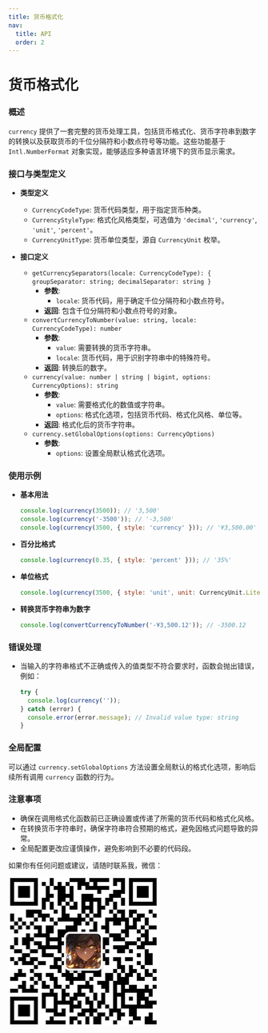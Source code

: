 ```yaml
---
title: 货币格式化
nav:
  title: API
  order: 2
---
```


# 货币格式化

### 概述

`currency` 提供了一套完整的货币处理工具，包括货币格式化、货币字符串到数字的转换以及获取货币的千位分隔符和小数点符号等功能。这些功能基于 `Intl.NumberFormat` 对象实现，能够适应多种语言环境下的货币显示需求。

### 接口与类型定义

- **类型定义**

  - `CurrencyCodeType`: 货币代码类型，用于指定货币种类。
  - `CurrencyStyleType`: 格式化风格类型，可选值为 `'decimal'`, `'currency'`, `'unit'`, `'percent'`。
  - `CurrencyUnitType`: 货币单位类型，源自 `CurrencyUnit` 枚举。

- **接口定义**
  - `getCurrencySeparators(locale: CurrencyCodeType): { groupSeparator: string; decimalSeparator: string }`
    - **参数**:
      - `locale`: 货币代码，用于确定千位分隔符和小数点符号。
    - **返回**: 包含千位分隔符和小数点符号的对象。
  - `convertCurrencyToNumber(value: string, locale: CurrencyCodeType): number`
    - **参数**:
      - `value`: 需要转换的货币字符串。
      - `locale`: 货币代码，用于识别字符串中的特殊符号。
    - **返回**: 转换后的数字。
  - `currency(value: number | string | bigint, options: CurrencyOptions): string`
    - **参数**:
      - `value`: 需要格式化的数值或字符串。
      - `options`: 格式化选项，包括货币代码、格式化风格、单位等。
    - **返回**: 格式化后的货币字符串。
  - `currency.setGlobalOptions(options: CurrencyOptions)`
    - **参数**:
      - `options`: 设置全局默认格式化选项。

### 使用示例

- **基本用法**

  ```js
  console.log(currency(3500)); // '3,500'
  console.log(currency('-3500')); // '-3,500'
  console.log(currency(3500, { style: 'currency' })); // '¥3,500.00'
  ```

- **百分比格式**

  ```js
  console.log(currency(0.35, { style: 'percent' })); // '35%'
  ```

- **单位格式**

  ```js
  console.log(currency(3500, { style: 'unit', unit: CurrencyUnit.Liter })); // '3,500升'
  ```

- **转换货币字符串为数字**
  ```js
  console.log(convertCurrencyToNumber('-¥3,500.12')); // -3500.12
  ```

### 错误处理

- 当输入的字符串格式不正确或传入的值类型不符合要求时，函数会抛出错误，例如：
  ```js
  try {
    console.log(currency(''));
  } catch (error) {
    console.error(error.message); // Invalid value type: string
  }
  ```

### 全局配置

可以通过 `currency.setGlobalOptions` 方法设置全局默认的格式化选项，影响后续所有调用 `currency` 函数的行为。

### 注意事项

- 确保在调用格式化函数前已正确设置或传递了所需的货币代码和格式化风格。
- 在转换货币字符串时，确保字符串符合预期的格式，避免因格式问题导致的异常。
- 全局配置更改应谨慎操作，避免影响到不必要的代码段。

如果你有任何问题或建议，请随时联系我，微信：

![辰火流光](../wx.png)
